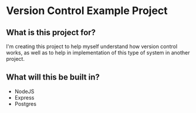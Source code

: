 # Version Control Example Project

## What is this project for?

I'm creating this project to help myself understand how version control works, as well as to help in implementation of this type of system in another project.

## What will this be built in?

* NodeJS
* Express
* Postgres